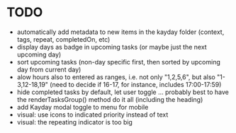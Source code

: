 # TODO

-   automatically add metadata to new items in the kayday folder (context, tags, repeat, completedOn, etc)
-   display days as badge in upcoming tasks (or maybe just the next upcoming day)
-   sort upcoming tasks (non-day specific first, then sorted by upcoming day from current day)
-   alow hours also to entered as ranges, i.e. not only "1,2,5,6", but also "1-3,12-18,19" (need to decide if 16-17, for instance, includes 17:00-17:59)
-   hide completed tasks by default, let user toggle ... probably best to have the renderTasksGroup() method do it all (including the heading)
-   add Kayday modal toggle to menu for mobile
-   visual: use icons to indicated priority instead of text
-   visual: the repeating indicator is too big
